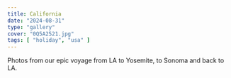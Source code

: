 ```yaml
---
title: California
date: "2024-08-31"
type: "gallery"
cover: "0Q5A2521.jpg"
tags: [ "holiday", "usa" ]
---
```


Photos from our epic voyage from LA to Yosemite, to Sonoma and back to LA. 
